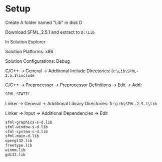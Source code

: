 # Setup

Create A folder named "Lib" in disk D

Download SFML_2.5.1 and extract to ``` D:\Lib ```

In Solution Explorer

Solution Platforms: x86

Solution Configurations: Debug

C/C++ -> General -> Additional Include Directories: ``` D:\Lib\SFML-2.5.1\include ```

C/C++ -> Preprocessor -> Preprocessor Definitions -> Edit -> Add:

```bash
SFML_STATIC
```

Linker -> General -> Additional Library Directories: ``` D:\Lib\SFML-2.5.1\lib ```

Linker -> Input -> Additional Dependencies -> Edit

```bash
sfml-graphics-s-d.lib
sfml-window-s-d.lib
sfml-system-s-d.lib
sfml-main-d.lib
opengl32.lib
freetype.lib
winmm.lib
gdi32.lib
```

